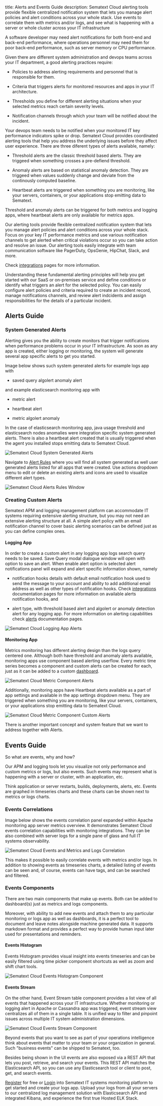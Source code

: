 title: Alerts and Events Guide
description: Sematext Cloud alerting tools provide flexible centralized notification system that lets you manage alert policies and alert conditions across your whole stack. Use events to correlate them with metrics and/or logs, and see what is happening with a server or whole cluster across your IT infrastructure 

A software developer may need alert notifications for both front-end and back-end performance, where operations personnel may need them for poor back-end performance, such as server memory or CPU performance.

Given there are different system administration and devops teams across your IT department, a good alerting practices require:

- Policies to address alerting requirements and personnel that is responsible for them.

- Criteria that triggers alerts for monitored resources and apps in your IT architecture.

- Thresholds you define for different alerting situations when your selected metrics reach certain severity levels. 

- Notification channels through which your team will be notified about the incident. 

Your devops team needs to be notified when your monitored IT key performance indicators spike or drop. Sematext Cloud provides coordinated alerting tools that help you address the underlying issues before they affect user experience. There are three diferent types of alerts available, namely: 

- Threshold alerts are the classic threshold based alerts. They are triggeed when something crosses a pre-defiend threshold.
 
- Anomaly alerts are based on statistical anomaly detection. They are triggeed when values suddenly change and deviate from the continously computed baseline. 

- Heartbeat alerts are triggered when something you are monitoring, like your servers, containers, or your applications stop emitting data to Sematext. 

Threshold and anomaly alerts can be triggered for both metrics and logging apps, where heartbeat alerts are only available for metrics apps.

Our alerting tools provide flexible centralized notification system that lets you manage alert policies and alert conditions across your whole stack. Focus on your key IT performance metrics and use various notification channels to get alerted when critical violations occur so you can take action and resolve an issue. Our alerting tools easily integrate with team communication software like PagerDuty, OpsGenie, HipChat, Slack, and more. 

Check [integrations](https://sematext.com/docs/integration/) pages for more information.

Understanding these fundamental alerting principles will help you get started with our SaaS or on-premises service and define conditions or identify what triggers an alert for the selected policy. You can easily configure alert policies and criteria required to create an incident record, manage notifications channels, and review alert indcidents and assign responsibilities for the details of a particular incident.


## Alerts Guide

### System Generated Alerts

Alerting gives you the ability to create monitors that trigger notifications when performance problems occur in your IT infrastructure. As soon as any app is created, either logging or monitoring, the system will generate several app specific alerts to get you started. 

Image below shows such system generated alerts for example logs app with 

- saved query algolert anomaly alert

and example elasticsearch monitoring app with 

- metric alert

- heartbeat alert

- metric algolert anomaly

In the case of elasticsearch monitoring app, java usage threshold and elasticsearch nodes anomalies were integration specific system generated alerts. There is also a heartbeat alert created that is usually triggered when the agent you installed stops emitting data to Sematext Cloud.  

![Sematext Cloud System Generated Alerts](https://sematext.com/docs/images/guide/alerts-and-events/system-generated-alerts.png "Sematext Cloud System Generated Alerts")

Navigate to [Alert Rules](https://apps.sematext.com/ui/events/alerts/rules) where you will find all system generated as well user generated alerts listed for all apps that were created. Use actions dropdown menu to edit or delete an existing alerts and icons are used to visualize different alert types.

![Sematext Cloud Alerts Rules Window](https://sematext.com/docs/images/guide/alerts-and-events/alert-rules-window.png "Sematext Cloud Sematext Cloud Alerts Rules Window")

### Creating Custom Alerts

Sematext APM and logging management platform can accommodate IT systems requiring extensive alerting structure, but you may not need an extensive alerting structure at all. A simple alert policy with an email notification channel to cover basic alerting scenarios can be defined just as you can define complex ones.

#### Logging App

In order to create a custom alert in any logging app logs search query needs to be saved. Save Query modal dialogue window will open with option to save an alert. When enable alert option is selected alert notifications panel will expand and alert specific information shown, namely 

- notification hooks details with default email notification hook used to send the message to your account and ability to add additional email address as well as other types of notification hooks. Check [integrations](https://sematext.com/docs/integration/) documentation pages for more information on available alerts notification hooks, and

- alert type, with threshold based alert and algolert or anomaly detection alert for any logging app. For more information on alerting capabilities check [alerts](https://sematext.com/docs/alerts/) documentation pages.

![Sematext Cloud Logging App Alerts](https://sematext.com/docs/images/guide/alerts-and-events/logs-app-create-alert.png "Sematext Cloud Logging App Alerts")


#### Monitoring App

Metrics monitoring has different alerting design than the logs query centered one. Although both have threshold and anomaly alerts available, monitoring apps use component based alerting userflow. Every metric time series becomes a component and custom alerts can be created for each, just as it can be added to a custom [dashboard](https://sematext.com/docs/guide/dashboards-guide/).

![Sematext Cloud Metric Component Alerts](https://sematext.com/docs/images/guide/alerts-and-events/metric-component-alert.png "Sematext Cloud Metric Component Alerts")

Additionally, monitoring apps have Heartbeat alerts available as a part of app settings and available in the app settings dropdown menu. They are triggered when something you are monitoring, like your servers, containers, or your applications stop emitting data to Sematext Cloud.

![Sematext Cloud Metric Component Custom Alerts](https://sematext.com/docs/images/guide/alerts-and-events/create-heartbeat-alerts.png "Sematext Cloud Metric Component Custom Alerts")

There is another important concept and system feature that we want to address together with Alerts.

## Events Guide

So what are events, why and how?

Our APM and logging tools let you visualize not only performance and custom metrics or logs, but also events. Such events may represent what is happening with a server or cluster, with an application, etc. 

Think application or server restarts, builds, deployments, alerts, etc. Events are graphed in timeseries charts and these charts can be shown next to metrics or logs charts. 

### Events Correlations

Image below shows the events correlation panel expanded within Apache monitoring app server metrics overview. It demonstrates Sematext Cloud events correlation capabilities with monitoring integrations. They can be also combined with server logs for a single pane of glass and full IT systems observability.

![Sematext Cloud Events and Metrics and Logs Correlation](https://sematext.com/docs/images/guide/alerts-and-events//events-corellation-monitoring-app.png "Sematext Cloud Events and Metrics and Logs Correlation")

This makes it possible to easily correlate events with metrics and/or logs. In addition to showing events as timeseries charts, a detailed listing of events can be seen and, of course, events can have tags, and can be searched and filtered.

### Events Components

There are two main components that make up events. Both can be added to dashboard(s) just as metrics and logs components. 

Moreover, with ability to add new events and attach them to any particular monitoring or logs app as well as dashboards, it is a perfect tool to document and leave notes alongside machine generated data. It supports markdown format and provides a perfect way to provide human input later used for presentations and reminders. 

#### Events Histogram

Events Histogram provides visual insight into events timeseries and can be easily filtered using time picker component shortcuts as well as zoom and shift chart tools. 

![Sematext Cloud Events Histogram Component](https://sematext.com/docs/images/guide/alerts-and-events/add-events-component-time-series.png "Sematext Cloud Events Histogram Component")

#### Events Stream

On the other hand, Event Stream table component provides a list view of all events that happened across your IT infrastructure. Whether monitoring or logging alert in Apache or Cassandra app was triggered, event stream view centralizes all of them in a single table. It is unified way to filter and pinpoint issues across multiple IT system administration dimensions. 

![Sematext Cloud Events Stream Component](https://sematext.com/docs/images/guide/alerts-and-events/event-stream-component.png "Sematext Cloud Events Stream Component")

Beyond events that you want to see as part of your operations intelligence think about events that matter to your team or your organization in general. Such "business events" can be shipped to Sematext, too.

Besides being shown in the UI events are also exposed via a REST API that lets you post, retrieve, and search your events. This REST API matches the Elasticsearch API, so you can use any Elasticsearch tool or client to post, get, and search events.

[Register](https://apps.sematext.com/ui/registration) for free or [Login](https://apps.sematext.com/ui/login/) into Sematext IT systems monitoring platform to get started and create your logs app. Upload your logs from all your servers to our centralized log management solution with Elasticsearch API and integrated Kibana, and experience the first true Hosted ELK Stack. 
